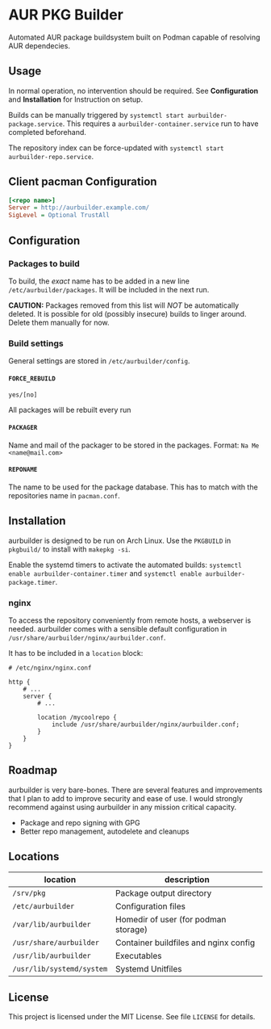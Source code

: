 # AUR PKG Builder

Automated AUR package buildsystem built on Podman capable of resolving AUR dependecies.

## Usage

In normal operation, no intervention should be required.
See **Configuration** and **Installation** for Instruction on setup.

Builds can be manually triggered by `systemctl start aurbuilder-package.service`.
This requires a `aurbuilder-container.service` run to have completed beforehand.

The repository index can be force-updated with `systemctl start aurbuilder-repo.service`.

## Client pacman Configuration

```ini
[<repo name>]
Server = http://aurbuilder.example.com/
SigLevel = Optional TrustAll
```

## Configuration

### Packages to build

To build, the *exact* name has to be added in a new line `/etc/aurbuilder/packages`.
It will be included in the next run.

**CAUTION:** Packages removed from this list will *NOT* be automatically deleted.
It is possible for old (possibly insecure) builds to linger around.
Delete them manually for now.

### Build settings

General settings are stored in `/etc/aurbuilder/config`.

#### `FORCE_REBUILD`

`yes/[no]`

All packages will be rebuilt every run

#### `PACKAGER`

Name and mail of the packager to be stored in the packages.
Format: `Na Me <name@mail.com>`

#### `REPONAME`

The name to be used for the package database.
This has to match with the repositories name in `pacman.conf`.

## Installation

aurbuilder is designed to be run on Arch Linux.
Use the `PKGBUILD` in `pkgbuild/` to install with `makepkg -si`.

Enable the systemd timers to activate the automated builds:
`systemctl enable aurbuilder-container.timer` and
`systemctl enable aurbuilder-package.timer`.

### nginx

To access the repository conveniently from remote hosts, a webserver is needed.
aurbuilder comes with a sensible default configuration in `/usr/share/aurbuilder/nginx/aurbuilder.conf`.

It has to be included in a `location` block:

```nginx
# /etc/nginx/nginx.conf

http {
    # ...
    server {
        # ...

        location /mycoolrepo {
            include /usr/share/aurbuilder/nginx/aurbuilder.conf;
        }
    }
}
```

## Roadmap

aurbuilder is very bare-bones.
There are several features and improvements that I plan to add to improve security and ease of use.
I would strongly recommend against using aurbuilder in any mission critical capacity.

* Package and repo signing with GPG
* Better repo management, autodelete and cleanups

## Locations

| location | description |
| --- | --- |
| `/srv/pkg` | Package output directory |
| `/etc/aurbuilder` | Configuration files |
| `/var/lib/aurbuilder` | Homedir of user (for podman storage) |
| `/usr/share/aurbuilder` | Container buildfiles and nginx config |
| `/usr/lib/aurbuilder` | Executables |
| `/usr/lib/systemd/system` | Systemd Unitfiles |

## License

This project is licensed under the MIT License.
See file `LICENSE` for details.
